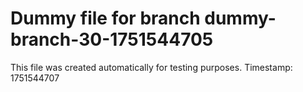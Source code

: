 # Dummy file for branch dummy-branch-30-1751544705

This file was created automatically for testing purposes.
Timestamp: 1751544707